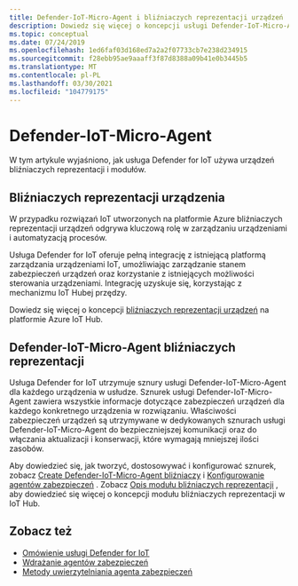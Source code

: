 ```yaml
---
title: Defender-IoT-Micro-Agent i bliźniaczych reprezentacji urządzeń
description: Dowiedz się więcej o koncepcji usługi Defender-IoT-Micro-Agent bliźniaczych reprezentacji oraz o sposobie ich użycia w usłudze Defender for IoT.
ms.topic: conceptual
ms.date: 07/24/2019
ms.openlocfilehash: 1ed6faf03d168ed7a2a2f07733cb7e238d234915
ms.sourcegitcommit: f28ebb95ae9aaaff3f87d8388a09b41e0b3445b5
ms.translationtype: MT
ms.contentlocale: pl-PL
ms.lasthandoff: 03/30/2021
ms.locfileid: "104779175"
---
```

# <a name="defender-iot-micro-agent"></a>Defender-IoT-Micro-Agent

W tym artykule wyjaśniono, jak usługa Defender for IoT używa urządzeń bliźniaczych reprezentacji i modułów.

## <a name="device-twins"></a>Bliźniaczych reprezentacji urządzenia

W przypadku rozwiązań IoT utworzonych na platformie Azure bliźniaczych reprezentacji urządzeń odgrywa kluczową rolę w zarządzaniu urządzeniami i automatyzacją procesów.

Usługa Defender for IoT oferuje pełną integrację z istniejącą platformą zarządzania urządzeniami IoT, umożliwiając zarządzanie stanem zabezpieczeń urządzeń oraz korzystanie z istniejących możliwości sterowania urządzeniami. Integrację uzyskuje się, korzystając z mechanizmu IoT Hubej przędzy.

Dowiedz się więcej o koncepcji [bliźniaczych reprezentacji urządzeń](../iot-hub/iot-hub-devguide-device-twins.md) na platformie Azure IoT Hub.

## <a name="defender-iot-micro-agent-twins"></a>Defender-IoT-Micro-Agent bliźniaczych reprezentacji

Usługa Defender for IoT utrzymuje sznury usługi Defender-IoT-Micro-Agent dla każdego urządzenia w usłudze.
Sznurek usługi Defender-IoT-Micro-Agent zawiera wszystkie informacje dotyczące zabezpieczeń urządzeń dla każdego konkretnego urządzenia w rozwiązaniu.
Właściwości zabezpieczeń urządzeń są utrzymywane w dedykowanych sznurach usługi Defender-IoT-Micro-Agent do bezpieczniejszej komunikacji oraz do włączania aktualizacji i konserwacji, które wymagają mniejszej ilości zasobów.

Aby dowiedzieć się, jak tworzyć, dostosowywać i konfigurować sznurek, zobacz [Create Defender-IoT-Micro-Agent bliźniaczy](quickstart-create-security-twin.md) i [Konfigurowanie agentów zabezpieczeń](how-to-agent-configuration.md) . Zobacz [Opis modułu bliźniaczych reprezentacji](../iot-hub/iot-hub-devguide-module-twins.md) , aby dowiedzieć się więcej o koncepcji modułu bliźniaczych reprezentacji w IoT Hub.

## <a name="see-also"></a>Zobacz też

- [Omówienie usługi Defender for IoT](overview.md)
- [Wdrażanie agentów zabezpieczeń](how-to-deploy-agent.md)
- [Metody uwierzytelniania agenta zabezpieczeń](concept-security-agent-authentication-methods.md)